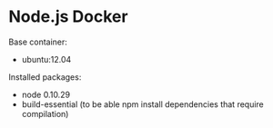 Node.js Docker
==============

Base container:

  * ubuntu:12.04

Installed packages:

  * node 0.10.29
  * build-essential (to be able npm install dependencies that require compilation)
